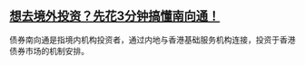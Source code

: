 ## [想去境外投资？先花3分钟搞懂南向通！](https://mp.weixin.qq.com/s/SttNXwedmHY3CbtZbdqPqg)

债券南向通是指境内机构投资者，通过内地与香港基础服务机构连接，投资于香港债券市场的机制安排。